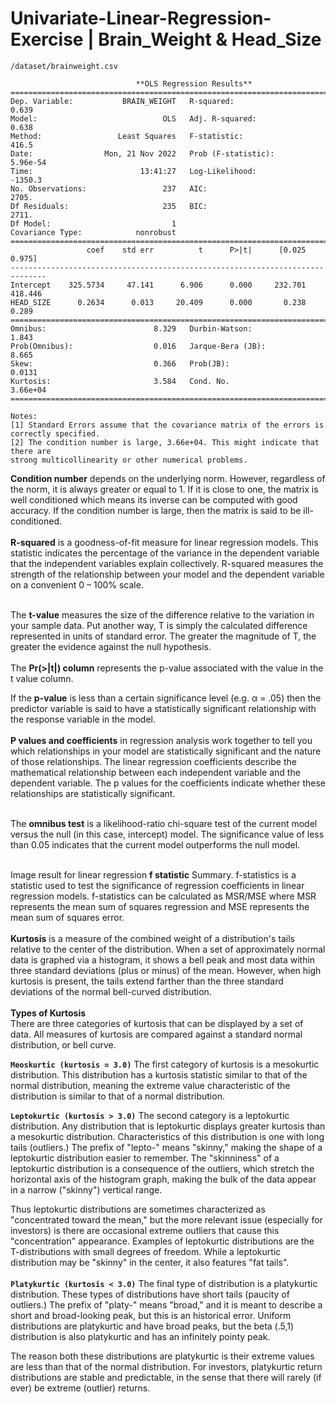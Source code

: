 # Univariate-Linear-Regression-Exercise | **Brain_Weight & Head_Size**
`/dataset/brainweight.csv`<BR>
```
                            **OLS Regression Results**                            
==============================================================================
Dep. Variable:           BRAIN_WEIGHT   R-squared:                       0.639
Model:                            OLS   Adj. R-squared:                  0.638
Method:                 Least Squares   F-statistic:                     416.5
Date:                Mon, 21 Nov 2022   Prob (F-statistic):           5.96e-54
Time:                        13:41:27   Log-Likelihood:                -1350.3
No. Observations:                 237   AIC:                             2705.
Df Residuals:                     235   BIC:                             2711.
Df Model:                           1                                         
Covariance Type:            nonrobust                                         
==============================================================================
                 coef    std err          t      P>|t|      [0.025      0.975]
------------------------------------------------------------------------------
Intercept    325.5734     47.141      6.906      0.000     232.701     418.446
HEAD_SIZE      0.2634      0.013     20.409      0.000       0.238       0.289
==============================================================================
Omnibus:                        8.329   Durbin-Watson:                   1.843
Prob(Omnibus):                  0.016   Jarque-Bera (JB):                8.665
Skew:                           0.366   Prob(JB):                       0.0131
Kurtosis:                       3.584   Cond. No.                     3.66e+04
==============================================================================

Notes:
[1] Standard Errors assume that the covariance matrix of the errors is correctly specified.
[2] The condition number is large, 3.66e+04. This might indicate that there are
strong multicollinearity or other numerical problems.
```
**Condition number** depends on the underlying norm. However, regardless of the norm, it is always greater or equal to 1. If it is close to one, the matrix is well conditioned which means its inverse can be computed with good accuracy. If the condition number is large, then the matrix is said to be ill-conditioned.<BR><BR>
**R-squared** is a goodness-of-fit measure for linear regression models. This statistic indicates the percentage of the variance in the dependent variable that the independent variables explain collectively. R-squared measures the strength of the relationship between your model and the dependent variable on a convenient 0 – 100% scale.<BR><BR>

The **t-value** measures the size of the difference relative to the variation in your sample data. Put another way, T is simply the calculated difference represented in units of standard error. The greater the magnitude of T, the greater the evidence against the null hypothesis.<BR><BR>
The **Pr(>|t|) column** represents the p-value associated with the value in the t value column.

If the **p-value** is less than a certain significance level (e.g. α = .05) then the predictor variable is said to have a statistically significant relationship with the response variable in the model.<BR><BR>
**P values and coefficients** in regression analysis work together to tell you which relationships in your model are statistically significant and the nature of those relationships. The linear regression coefficients describe the mathematical relationship between each independent variable and the dependent variable. The p values for the coefficients indicate whether these relationships are statistically significant.<BR><BR>

The **omnibus test** is a likelihood-ratio chi-square test of the current model versus the null (in this case, intercept) model. The significance value of less than 0.05 indicates that the current model outperforms the null model.<BR><BR>

Image result for linear regression **f statistic**
Summary. f-statistics is a statistic used to test the significance of regression coefficients in linear regression models. f-statistics can be calculated as MSR/MSE where MSR represents the mean sum of squares regression and MSE represents the mean sum of squares error.<BR><BR>
**Kurtosis** is a measure of the combined weight of a distribution's tails relative to the center of the distribution. When a set of approximately normal data is graphed via a histogram, it shows a bell peak and most data within three standard deviations (plus or minus) of the mean. However, when high kurtosis is present, the tails extend farther than the three standard deviations of the normal bell-curved distribution.<BR><BR>
**Types of Kurtosis**<BR>
There are three categories of kurtosis that can be displayed by a set of data. All measures of kurtosis are compared against a standard normal distribution, or bell curve.<BR>

**`Meoskurtic (kurtosis = 3.0)`**
The first category of kurtosis is a mesokurtic distribution. This distribution has a kurtosis statistic similar to that of the normal distribution, meaning the extreme value characteristic of the distribution is similar to that of a normal distribution.<BR>

**`Leptokurtic (kurtosis > 3.0)`**
The second category is a leptokurtic distribution. Any distribution that is leptokurtic displays greater kurtosis than a mesokurtic distribution. Characteristics of this distribution is one with long tails (outliers.) The prefix of "lepto-" means "skinny," making the shape of a leptokurtic distribution easier to remember. The "skinniness" of a leptokurtic distribution is a consequence of the outliers, which stretch the horizontal axis of the histogram graph, making the bulk of the data appear in a narrow ("skinny") vertical range.<BR>

Thus leptokurtic distributions are sometimes characterized as "concentrated toward the mean," but the more relevant issue (especially for investors) is there are occasional extreme outliers that cause this "concentration" appearance. Examples of leptokurtic distributions are the T-distributions with small degrees of freedom.
 While a leptokurtic distribution may be "skinny" in the center, it also features "fat tails".<BR><BR>
**`Platykurtic (kurtosis < 3.0)`**
The final type of distribution is a platykurtic distribution. These types of distributions have short tails (paucity of outliers.) The prefix of "platy-" means "broad," and it is meant to describe a short and broad-looking peak, but this is an historical error. Uniform distributions are platykurtic and have broad peaks, but the beta (.5,1) distribution is also platykurtic and has an infinitely pointy peak.<BR>

The reason both these distributions are platykurtic is their extreme values are less than that of the normal distribution. For investors, platykurtic return distributions are stable and predictable, in the sense that there will rarely (if ever) be extreme (outlier) returns.
